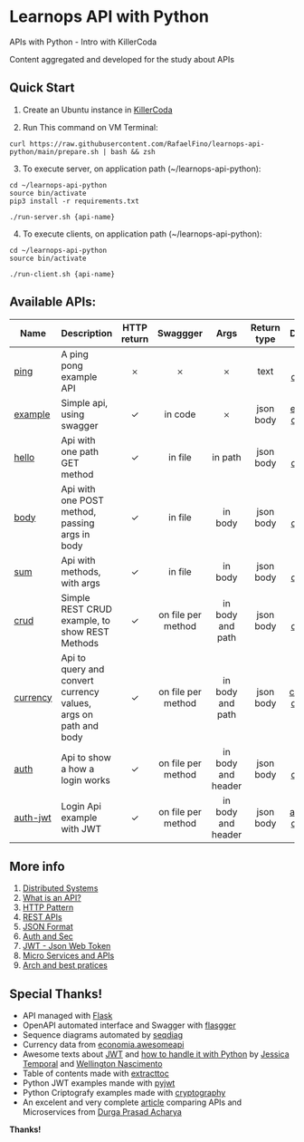 # Learnops API with Python
APIs with Python - Intro with KillerCoda

Content aggregated and developed for the study about APIs

## Quick Start
1. Create an Ubuntu instance in [KillerCoda](https://killercoda.com/playgrounds/scenario/ubuntu)

2. Run This command on VM Terminal:
```
curl https://raw.githubusercontent.com/RafaelFino/learnops-api-python/main/prepare.sh | bash && zsh
```

3. To execute server, on application path (~/learnops-api-python):
```
cd ~/learnops-api-python
source bin/activate
pip3 install -r requirements.txt

./run-server.sh {api-name}
```

4. To execute clients, on application path (~/learnops-api-python):
```
cd ~/learnops-api-python
source bin/activate

./run-client.sh {api-name}
```

## Available APIs:
| Name | Description | HTTP return | Swaggger | Args | Return type | Diagram |
|-|-|:-:|:-:|:-:|:-:|:-:|
| [ping](https://github.com/RafaelFino/learnops-api-python/tree/main/app/ping) | A ping pong example API | &#x10102; | &#x10102; | &#x10102; | text |[ping diagram](https://github.com/RafaelFino/learnops-api-python/raw/main/doc/images/ping.png)|
| [example](https://github.com/RafaelFino/learnops-api-python/tree/main/app/example) | Simple api, using swagger | &#x2713; | in code | &#x10102; | json body |[example diagram](https://github.com/RafaelFino/learnops-api-python/raw/main/doc/images/example.png)|
| [hello](https://github.com/RafaelFino/learnops-api-python/tree/main/app/hello) | Api with one path GET method | &#x2713; | in file | in path | json body |[hello diagram](https://github.com/RafaelFino/learnops-api-python/raw/main/doc/images/hello.png)|
| [body](https://github.com/RafaelFino/learnops-api-python/tree/main/app/body) | Api with one POST method, passing args in body | &#x2713; | in file | in body | json body |[body diagram](https://github.com/RafaelFino/learnops-api-python/raw/main/doc/images/body.png)|
| [sum](https://github.com/RafaelFino/learnops-api-python/tree/main/app/sum) | Api with methods, with args | &#x2713; | in file | in body | json body |[sum diagram](https://github.com/RafaelFino/learnops-api-python/raw/main/doc/images/sum.png)|
| [crud](https://github.com/RafaelFino/learnops-api-python/tree/main/app/crud) | Simple REST CRUD example, to show REST Methods | &#x2713; | on file per method | in body and path | json body |[crud diagram](https://github.com/RafaelFino/learnops-api-python/raw/main/doc/images/crud.png)|
| [currency](https://github.com/RafaelFino/learnops-api-python/tree/main/app/currency) | Api to query and convert currency values, args on path and body | &#x2713; | on file per method | in body and path | json body |[currency diagram](https://github.com/RafaelFino/learnops-api-python/raw/main/doc/images/currency.png)|
| [auth](https://github.com/RafaelFino/learnops-api-python/tree/main/app/auth) | Api to show a how a login works | &#x2713; | on file per method | in body and header | json body |[auth diagram](https://github.com/RafaelFino/learnops-api-python/raw/main/doc/images/auth.png)|
| [auth-jwt](https://github.com/RafaelFino/learnops-api-python/tree/main/app/auth-jwt) | Login Api example with JWT | &#x2713; | on file per method | in body and header | json body |[auth-jwt diagram](https://github.com/RafaelFino/learnops-api-python/raw/main/doc/images/auth-jwt.png)|

## More info
1. [Distributed Systems](https://github.com/RafaelFino/learnops-api-python/blob/main/doc/PT-BR/distributed-systems.md)
2. [What is an API?](https://github.com/RafaelFino/learnops-api-python/blob/main/doc/PT-BR/api.md)
3. [HTTP Pattern](https://github.com/RafaelFino/learnops-api-python/blob/main/doc/PT-BR/http.md)
4. [REST APIs](https://github.com/RafaelFino/learnops-api-python/blob/main/doc/PT-BR/rest.md)
5. [JSON Format](https://github.com/RafaelFino/learnops-api-python/blob/main/doc/PT-BR/json.md)
6. [Auth and Sec](https://github.com/RafaelFino/learnops-api-python/blob/main/doc/PT-BR/sec.md)
6. [JWT - Json Web Token](https://github.com/RafaelFino/learnops-api-python/blob/main/doc/PT-BR/jwt.md)
7. [Micro Services and APIs](https://github.com/RafaelFino/learnops-api-python/blob/main/doc/PT-BR/micro-services.md)
8. [Arch and best pratices](https://github.com/RafaelFino/learnops-api-python/blob/main/doc/PT-BR/best-pratices.md)

## Special Thanks!
- API managed with [Flask](https://flask.palletsprojects.com/en/2.2.x/)
- OpenAPI automated interface and Swagger with [flasgger](https://github.com/flasgger/flasgger)
- Sequence diagrams automated by [seqdiag](https://pypi.org/project/seqdiag/)
- Currency data from [economia.awesomeapi](https://economia.awesomeapi.com.br/all)
- Awesome texts about [JWT](https://tableless.com.br/entendendo-tokens-jwt/) and [how to handle it with Python](https://auth0.com/blog/how-to-handle-jwt-in-python/) by [Jessica Temporal](https://auth0.com/blog/authors/jessica-temporal/) and [Wellington Nascimento](https://tableless.com.br/authors/wellington-nascimento/)
- Table of contents made with [extracttoc](https://pypi.org/project/extracttoc/)
- Python JWT examples mande with [pyjwt](https://pyjwt.readthedocs.io/en/stable/)
- Python Criptografy examples made with [cryptography](https://cryptography.io/en/latest/)
- An excelent and very complete [article](https://kinsta.com/pt/blog/microservicos-vs-api/) comparing APIs and Microservices from [Durga Prasad Acharya](https://kinsta.com/pt/blog/author/durga/)

**Thanks!**